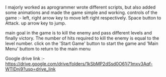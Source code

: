 I majorly worked as aprogrammer wrote different scripts, but also added some animations and made the game simple and working.
controls of the game :-
left, right arrow key to move left right respectively.
Space button to Attack.
up arrow key to jump.


main goal in the game is to kill the enemy and pass different levels and finally victory.
The number of hits required to kill the enemy is equal to the level number.
click on the 'Start Game' button to start  the game and 'Main Menu' buttom to return to the main menu

Google drive link :-
https://drive.google.com/drive/folders/1kSbMP2dSsd0O61j71mxv3Aqf-WTlDnj9?usp=drive_link
